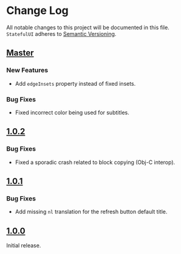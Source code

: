 # Change Log

All notable changes to this project will be documented in this file.
`StatefulUI` adheres to [Semantic Versioning](http://semver.org/).

## [Master](https://github.com/appwise-labs/StatefulUI)

### New Features

* Add `edgeInsets` property instead of fixed insets.

### Bug Fixes

* Fixed incorrect color being used for subtitles.

## [1.0.2](https://github.com/appwise-labs/StatefulUI/releases/tag/1.0.2)

### Bug Fixes

* Fixed a sporadic crash related to block copying (Obj-C interop).

## [1.0.1](https://github.com/appwise-labs/StatefulUI/releases/tag/1.0.1)

### Bug Fixes

* Add missing `nl` translation for the refresh button default title.

## [1.0.0](https://github.com/appwise-labs/StatefulUI/releases/tag/1.0.0)

Initial release.
